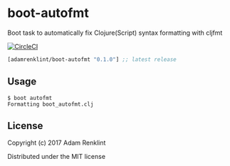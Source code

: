 # boot-autofmt

Boot task to automatically fix Clojure(Script) syntax formatting with cljfmt

[![CircleCI](https://circleci.com/gh/adamrenklint/boot-autofmt.svg?style=svg)](https://circleci.com/gh/adamrenklint/boot-autofmt)

```clojure
[adamrenklint/boot-autofmt "0.1.0"] ;; latest release
```

## Usage

```
$ boot autofmt
Formatting boot_autofmt.clj
```

## License

Copyright (c) 2017 Adam Renklint

Distributed under the MIT license
